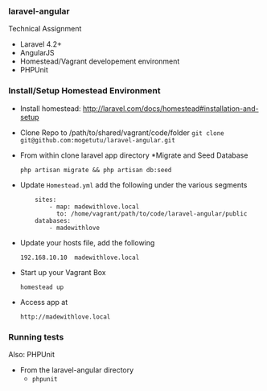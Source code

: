 ### laravel-angular

Technical Assignment

* Laravel 4.2+
* AngularJS
* Homestead/Vagrant developement environment
* PHPUnit

### Install/Setup Homestead Environment

* Install homestead: http://laravel.com/docs/homestead#installation-and-setup
* Clone Repo to /path/to/shared/vagrant/code/folder
    ``
        git clone git@github.com:mogetutu/laravel-angular.git
    ``
* From within clone laravel app directory
    *Migrate and Seed Database

    ``
        php artisan migrate && php artisan db:seed
    ``
* Update `Homestead.yml` add the following under the various segments

    ```
        sites:
            - map: madewithlove.local
              to: /home/vagrant/path/to/code/laravel-angular/public
        databases:
            - madewithlove
    ```

* Update your hosts file, add the following

    ``
        192.168.10.10  madewithlove.local
    ``

* Start up your Vagrant Box

    ``
        homestead up
    ``

* Access app at

    ``
        http://madewithlove.local
    ``

### Running tests

Also: PHPUnit

* From the laravel-angular directory
    * `phpunit`

